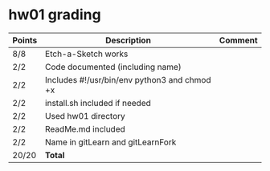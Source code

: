 # hw01 grading

| Points      | Description | Comment
| ----------- | ----------- | -------
|  8/8 | Etch-a-Sketch works | 
|  2/2 | Code documented (including name) |
|  2/2 | Includes #!/usr/bin/env python3 and chmod +x |
|  2/2 | install.sh included if needed |
|  2/2 | Used hw01 directory |
|  2/2 | ReadMe.md included |
|  2/2 | Name in gitLearn and gitLearnFork | 
| 20/20 | **Total**